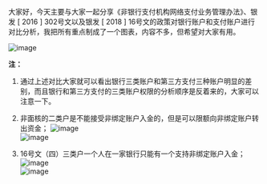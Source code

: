 

大家好，今天主要与大家一起分享《非银行支付机构网络支付业务管理办法》、银发 [ 2016 ] 302号文以及银发 [ 2018 ] 16号文的政策对银行账户和支付账户进行对比分析，我把所有重点制成了一个图表，内容不多，但希望对大家有用。

![image](http://static.cocolian.cn/img/20181102_140241.png)  

**注：**
1. 通过上述对比大家就可以看出银行三类账户和第三方支付三种账户明显的差别，而且银行和第三方支付的三类账户权限的分析顺序是反着来的，大家可以注意一下。
2. 非面核的二类户是不能接受非绑定账户入金的，但是可以限额向非绑定账户转出资金； 
![image](http://static.cocolian.cn/img/20181102_141352.png)   
![image](http://static.cocolian.cn/img/20181102_141724.png) 

3. 16号文（四）三类户一个人在一家银行只能有一个支持非绑定账户入金；  
![image](http://static.cocolian.cn/img/20181102_141510.png)     
![image](http://static.cocolian.cn/img/20181102_142444.png)  
